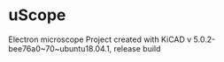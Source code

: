 # uScope
Electron microscope
Project created with KiCAD v 5.0.2-bee76a0~70~ubuntu18.04.1, release build
